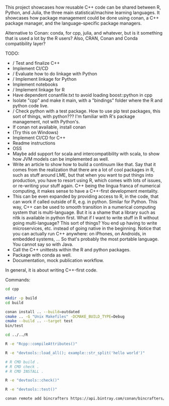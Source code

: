 This project showcases how reusable C++ code can be shared between R, Python, and Julia, the three
main statistical/machine learning languages. It showcases how package management could be done
using conan, a C++ package manager, and the language-specific package managers.

Alternative to Conan: conda, for cpp, julia, and whatever, but is it something that is used
a lot by the R users? Also, CRAN, Conan and Conda compatibility layer?

TODO:

- / Test and finalize C++
- Implement CI/CD
- / Evaluate how to do linkage with Python
- / Implement linkage for Python
- Implement notebooks
- / Implement linkage for R
- Have dependent conanfile.txt to avoid loading boost::python in cpp
- Isolate "cpp" and make it main, with a "bindings" folder where the R and python code live.
- / Check python with a test package. How to use pip test packages, this sort of things, with python???
  I'm familiar with R's package management, not with Python's.
- If conan not available, install conan
- (Try this on Windows)
- Implement CI/CD for C++
- Readme instructions
- OSS
- Maybe add support for scala and intercompatibility with scala, to show how
  JVM models can be implemented as well.
- Write an article to show how to build a continuum like that. Say that it comes
  from the realization that there are a lot of cool packages in R, such as stuff around
  LME, but that when you want to put things into production, you have to resort
  using R, which comes with lots of issues, or re-writing your stuff again. C++ being
  the lingua franca of numerical computing, it makes sense to have a C++-first
  development mentality.
- This can be even expanded by providing access to R, in the code, that can work if
  called outside of R, e.g. in python. Similar for Python. This way, C++ can be
  used to smooth transition in a numerical computing system that is multi-language.
  But it is a shame that a library such as nltk is available in python first. What
  if I want to write stuff in R without going multi-language? This sort of things?
  You end up having to write microservices, etc. instead of going native in the beginning.
  Notice that you can actually run C++ anywhere: on iPhones, on Androids, in embedded systems, ...
  So that's probably the most portable language. You cannot say so with Java.
- Call the C++ unittests within the R and python packages.
- Package with conda as well.
- Documentation, mock publication workflow.

In general, it is about writing C++-first code.

Commands:

```bash
cd cpp

mkdir -p build
cd build

conan install .. --build=outdated
cmake .. -G "Unix Makefiles" -DCMAKE_BUILD_TYPE=Debug
cmake --build .. --target test
bin/test

cd ../../R

R -e "Rcpp::compileAttributes()"

R -e "devtools::load_all(); example::str_split('hello world')"

# R CMD build .
# R CMD check .
# R CMD INSTALL .

R -e "devtools::check()"

R -e "devtools::test()"

conan remote add bincrafters https://api.bintray.com/conan/bincrafters/public-conan
```
